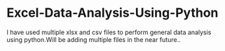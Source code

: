 # Excel-Data-Analysis-Using-Python
I have used multiple xlsx and csv files to perform general data analysis using python.Will be adding multiple files in the near future..
